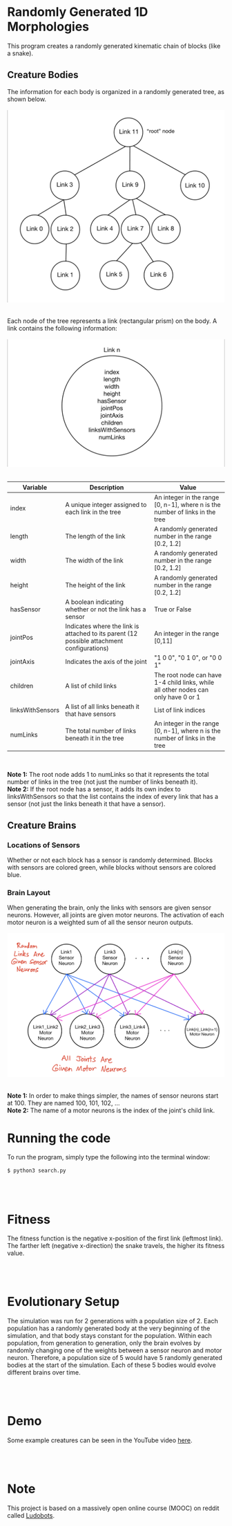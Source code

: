 # Randomly Generated 1D Morphologies

This program creates a randomly generated kinematic chain of blocks (like a snake).


## Creature Bodies

The information for each body is organized in a randomly generated tree, as shown below.
<br/>
<br/>
![Body Tree](images/body_tree.PNG "Body Tree")
<br/>
<br/>


Each node of the tree represents a link (rectangular prism) on the body. A link contains the following information:
<br/>
<br/>
![Link](images/link.PNG "Link")
<br/>
<br/>


| Variable | Description | Value |
| --- | --- | --- |
| index | A unique integer assigned to each link in the tree | An integer in the range [0, n-1], where n is the number of links in the tree |
| length | The length of the link | A randomly generated number in the range [0.2, 1.2] |
| width | The width of the link | A randomly generated number in the range [0.2, 1.2] |
| height | The height of the link | A randomly generated number in the range [0.2, 1.2] |
| hasSensor | A boolean indicating whether or not the link has a sensor | True or False |
| jointPos | Indicates where the link is attached to its parent (12 possible attachment configurations) | An integer in the range [0,11] |
| jointAxis | Indicates the axis of the joint | "1 0 0", "0 1 0", or "0 0 1" |
| children | A list of child links | The root node can have 1-4 child links, while all other nodes can only have 0 or 1 |
| linksWithSensors | A list of all links beneath it that have sensors | List of link indices |
| numLinks | The total number of links beneath it in the tree | An integer in the range [0, n-1], where n is the number of links in the tree |

<br/>

__Note 1:__ The root node adds 1 to numLinks so that it represents the total number of links in the tree (not just the number of links beneath it).
<br />
__Note 2:__ If the root node has a sensor, it adds its own index to linksWithSensors so that the list contains the index of every link that has a sensor (not just the links beneath it that have a sensor).

## Creature Brains

### Locations of Sensors

Whether or not each block has a sensor is randomly determined. Blocks with sensors are colored green, while blocks without sensors are colored blue.

### Brain Layout

When generating the brain, only the links with sensors are given sensor neurons. However, all joints are given motor neurons. The activation of each motor neuron is a weighted sum of all the sensor neuron outputs.
<br/>
<br/>
![Brain Layout](images/brain_diagram.PNG "Brain Layout")
<br/>
<br/>


__Note 1:__ In order to make things simpler, the names of sensor neurons start at 100. They are named 100, 101, 102, ...
<br />
__Note 2:__ The name of a motor neurons is the index of the joint's child link.


# Running the code

To run the program, simply type the following into the terminal window:

```bash
$ python3 search.py
```


<br/>
<br/>

# Fitness

The fitness function is the negative x-position of the first link (leftmost link). The farther left (negative x-direction) the snake travels, the higher its fitness value.

<br/>
<br/>

# Evolutionary Setup

The simulation was run for 2 generations with a population size of 2. Each population has a randomly generated body at the very beginning of the simulation, and that body stays constant for the population. Within each population, from generation to generation, only the brain evolves by randomly changing one of the weights between a sensor neuron and motor neuron. Therefore, a population size of 5 would have 5 randomly generated bodies at the start of the simulation. Each of these 5 bodies would evolve different brains over time.

<br/>
<br/>

# Demo

Some example creatures can be seen in the YouTube video [here](https://youtu.be/aakqaf5leJk).

<br/>
<br/>

# Note

This project is based on a massively open online course (MOOC) on reddit called [Ludobots](https://www.reddit.com/r/ludobots/wiki/installation/).